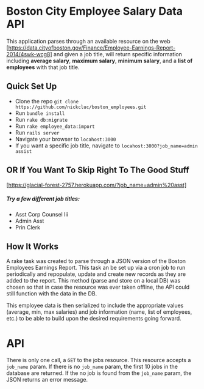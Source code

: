 # Boston City Employee Salary Data API

This application parses through an available resource on the web [https://data.cityofboston.gov/Finance/Employee-Earnings-Report-2014/4swk-wcg8] and given a job title,
will return specific information including **average salary**, **maximum salary**, **minimum salary**, and a **list of employees** with that job title.

## Quick Set Up

- Clone the repo ```git clone https://github.com/nickcluc/boston_employees.git```
- Run ```bundle install```
- Run ```rake db:migrate```
- Run ```rake employee_data:import```
- Run ```rails server```
- Navigate your browser to ```locahost:3000```
- If you want a specific job title, navigate to ```locahost:3000?job_name=admin assist```

## OR If You Want To Skip Right To The Good Stuff
[https://glacial-forest-2757.herokuapp.com/?job_name=admin%20asst]

##### Try a few different job titles:
- Asst Corp Counsel Iii
- Admin Asst
- Prin Clerk

## How It Works
A rake task was created to parse through a JSON version of the Boston Employees Earnings Report. This task an be set up via a cron job to run periodically and repopulate, update and create new records as they are added to the report. This method (parse and store on a local DB) was chosen so that in case the resource was ever taken offline, the API could still function with the data in the DB.

This employee data is then serialized to include the appropriate values (average, min, max salaries) and job information (name, list of employees, etc.) to be able to build upon the desired requirements going forward.

# API
There is only one call, a ```GET``` to the jobs resource. This resource accepts a ```job_name``` param. If there is no ```job_name``` param, the first 10 jobs in the database are returned. If the no job is found from the ```job_name``` param, the JSON returns an error message.
